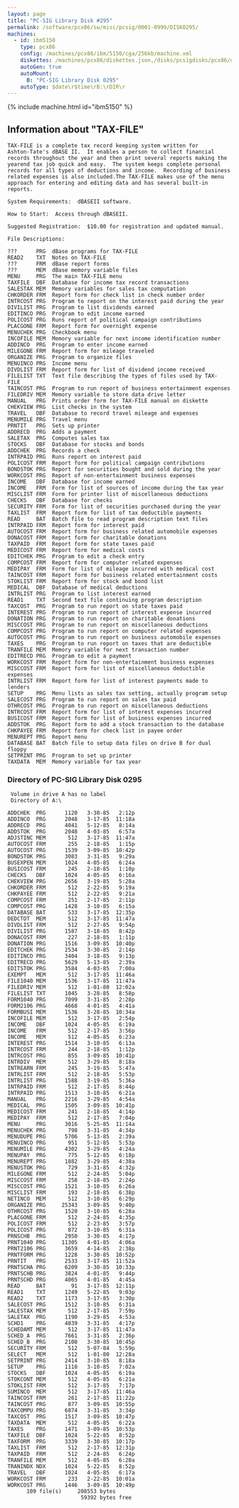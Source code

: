 ```yaml
---
layout: page
title: "PC-SIG Library Disk #295"
permalink: /software/pcx86/sw/misc/pcsig/0001-0999/DISK0295/
machines:
  - id: ibm5150
    type: pcx86
    config: /machines/pcx86/ibm/5150/cga/256kb/machine.xml
    diskettes: /machines/pcx86/diskettes.json,/disks/pcsigdisks/pcx86/diskettes.json
    autoGen: true
    autoMount:
      B: "PC-SIG Library Disk 0295"
    autoType: $date\r$time\rB:\rDIR\r
---
```


{% include machine.html id="ibm5150" %}

## Information about "TAX-FILE"

    TAX-FILE is a complete tax record keeping system written for
    Ashton-Tate's dBASE II.  It enables a person to collect financial
    records throughout the year and then print several reports making the
    yearend tax job quick and easy.  The system keeps complete personal
    records for all types of deductions and income.  Recording of business
    related expenses is also included.The TAX-FILE makes use of the menu
    approach for entering and editing data and has several built-in
    reports.
    
    System Requirements:  dBASEII software.
    
    How to Start:  Access through dBASEII.
    
    Suggested Registration:  $10.00 for registration and updated manual.
    
    File Descriptions:
    
    ???      PRG  dBase programs for TAX-FILE
    READ2    TXT  Notes on TAX-FILE
    ???      FRM  dBase report forms
    ???      MEM  dBase memory variable files
    MENU     PRG  The main TAX-FILE menu
    TAXFILE  DBF  Database for income tax record transactions
    SALESTAX MEM  Memory variables for sales tax computation
    CHKORDER FRM  Report form for check list in check number order
    INTRCOST PRG  Program to report on the interest paid during the year
    DIVILIST PRG  Program to list dividends earned
    EDITINCO PRG  Program to edit income earned
    POLICOST PRG  Runs report of political campaign contributions
    PLACGONE FRM  Report form for overnight expense
    MENUCHEK PRG  Checkbook menu
    INCOFILE MEM  Memory variable for next income identification number
    ADDINCO  PRG  Program to enter income earned
    MILEGONE FRM  Report form for mileage traveled
    ORGANIZE PRG  Program to organize files
    MENUINCO PRG  Income menu
    DIVDLIST FRM  Report form for list of dividend income received
    FILELIST TXT  Text file describing the types of files used by TAX- FILE
    TAINCOST PRG  Program to run report of business entertainment expenses
    FILEDRIV MEM  Memory variable to store data drive letter
    MANUAL   PRG  Prints order form for TAX-FILE manual on diskette
    CHEKVIEW PRG  List checks in the system
    TRAVEL   DBF  Database to record travel mileage and expenses
    MENUMILE PRG  Travel menu
    PRNTIT   PRG  Sets up printer
    ADDRECD  PRG  Adds a payment
    SALETAX  PRG  Computes sales tax
    STOCKS   DBF  Database for stocks and bonds
    ADDCHEK  PRG  Records a check
    INTRPAID PRG  Runs report on interest paid
    POLICOST FRM  Report form for political campaign contributions
    BONDSTOK PRG  Report for securities bought and sold during the year
    WORKCOST PRG  Report of non-entertainment business expenses
    INCOME   DBF  Database for income earned
    INCOME   FRM  Form for list of sources of income during the tax year
    MISCLIST FRM  Form for printer list of miscellaneous deductions
    CHECKS   DBF  Database for checks
    SECURITY FRM  Form for list of securities purchased during the year
    TAXLIST  FRM  Report form for list of tax deductible payments
    READ     BAT  Batch file to read program description text files
    INTRPAID FRM  Report form for interest paid
    AUTOCOST FRM  Report form for business related automobile expenses
    DONACOST FRM  Report form for charitable donations
    TAXPAID  FRM  Report form for state taxes paid
    MEDICOST FRM  Report form for medical costs
    EDITCHEK PRG  Program to edit a check entry
    COMPCOST FRM  Report form for computer related expenses
    MEDIPAY  FRM  Form for list of mileage incurred with medical cost
    TAINCOST FRM  Report form for business related entertainment costs
    STOKLIST FRM  Report form for stock and bond list
    MEDICAL  DBF  Database of medical deductions
    INTRLIST PRG  Program to list interest earned
    READ1    TXT  Second text file continuing program description
    TAXCOST  PRG  Program to run report on state taxes paid
    INTEREST PRG  Program to run report of interest expense incurred
    DONATION PRG  Program to run report on charitable donations
    MISCCOST PRG  Program to run report on miscellaneous deductions
    COMPCOST PRG  Program to run report on computer related expenses
    AUTOCOST PRG  Program to run report on business automobile expenses
    TAXES    PRG  Program to run report on taxes that are deductible
    TRANFILE MEM  Memory variable for next transaction number
    EDITRECD PRG  Program to edit a payment
    WORKCOST FRM  Report form for non-entertainment business expenses
    MISCCOST FRM  Report form for list of miscellaneous deductible expenses
    INTRLIST FRM  Report form for list of interest payments made to lenders
    SETUP    PRG  Menu lists as sales tax setting, actually program setup
    SALECOST PRG  Program to run report on sales tax paid
    OTHRCOST PRG  Program to run report on miscellaneous deductions
    INTRCOST FRM  Report form for list of interest expenses incurred
    BUSICOST FRM  Report form for list of business expenses incurred
    ADDSTOK  PRG  Report form to add a stock transaction to the database
    CHKPAYEE FRM  Report form for check list in payee order
    MENUREPT PRG  Report menu
    DATABASE BAT  Batch file to setup data files on drive B for dual floppy
    SETPRINT PRG  Program to set up printer
    TAXDATA  MEM  Memory variable for tax year

### Directory of PC-SIG Library Disk 0295

     Volume in drive A has no label
     Directory of A:\

    ADDCHEK  PRG      1120   3-30-85   2:12p
    ADDINCO  PRG      2048   3-17-85  11:18a
    ADDRECD  PRG      4041   5-12-85   8:14a
    ADDSTOK  PRG      2048   4-03-85   6:57a
    ADJSTINC MEM       512   3-17-85  11:47a
    AUTOCOST FRM       255   2-18-85   1:15p
    AUTOCOST PRG      1539   3-09-85  10:42p
    BONDSTOK PRG      3083   3-31-85   9:29a
    BUSEXPEN MEM      1024   4-05-85   6:24a
    BUSICOST FRM       245   2-18-85   1:10p
    CHECKS   DBF      1024   4-05-85   6:16a
    CHEKVIEW PRG      2656   3-19-85   5:28a
    CHKORDER FRM       512   2-22-85   9:19a
    CHKPAYEE FRM       512   2-22-85   9:21a
    COMPCOST FRM       251   2-17-85   2:11p
    COMPCOST PRG      1428   3-10-85   6:15a
    DATABASE BAT       533   3-17-85  12:35p
    DEDCTOT  MEM       512   3-17-85  11:47a
    DIVDLIST FRM       512   2-27-85   9:54p
    DIVILIST PRG      1587   3-18-85   8:42p
    DONACOST FRM       227   2-18-85   1:11p
    DONATION PRG      1516   3-09-85  10:40p
    EDITCHEK PRG      2534   3-30-85   2:14p
    EDITINCO PRG      3404   3-18-85   9:13p
    EDITRECD PRG      5629   5-13-85   2:39a
    EDITSTOK PRG      3584   4-03-85   7:00a
    EXEMPT   MEM       512   3-17-85  11:46a
    FILE1040 MEM      1536   3-17-85  11:47a
    FILEDRIV MEM       512   1-01-80  12:02a
    FILELIST TXT      1045   3-28-85   8:58p
    FORM1040 PRG      7099   3-31-85   2:28p
    FORM2106 PRG      4668   4-01-85   4:41a
    FORMBUSI MEM      1536   3-28-85  10:34a
    INCOFILE MEM       512   3-17-85   2:54p
    INCOME   DBF      1024   4-05-85   6:19a
    INCOME   FRM       512   2-17-85   3:56p
    INCOME   MEM       512   4-05-85   6:23a
    INTEREST PRG      1514   3-10-85   6:13a
    INTRCOST FRM       244   2-18-85   1:12p
    INTRCOST PRG       855   3-09-85  10:41p
    INTRDIV  MEM       512   3-29-85   8:18a
    INTREARN FRM       245   3-19-85   5:47a
    INTRLIST FRM       512   2-18-85   5:53p
    INTRLIST PRG      1588   3-19-85   5:36a
    INTRPAID FRM       512   2-17-85   8:44p
    INTRPAID PRG      1513   3-10-85   6:21a
    MANUAL   PRG      2216   3-29-85   4:54a
    MEDICAL  PRG      1505   3-09-85  10:41p
    MEDICOST FRM       241   2-18-85   4:14p
    MEDIPAY  FRM       512   2-17-85   7:04p
    MENU     PRG      3016   5-25-85  11:14a
    MENUCHEK PRG       798   3-31-85   4:34p
    MENUDUPE PRG      5706   5-13-85   2:39a
    MENUINCO PRG       951   5-12-85   5:53p
    MENUMILE PRG      4302   3-29-85   4:24a
    MENUPAY  PRG       775   5-12-85   6:18p
    MENUREPT PRG      1882   3-29-85   4:38a
    MENUSTOK PRG       729   3-31-85   4:32p
    MILEGONE FRM       512   2-24-85   5:04p
    MISCCOST FRM       258   2-18-85   2:24p
    MISCCOST PRG      1521   3-10-85   6:26a
    MISCLIST FRM       193   2-18-85   6:38p
    NETINCO  MEM       512   3-10-85   6:29p
    ORGANIZE PRG     25343   3-09-85   9:40p
    OTHRCOST PRG      1520   3-10-85   6:28a
    PLACGONE FRM       512   2-24-85   4:35p
    POLICOST FRM       512   2-23-85   3:57p
    POLICOST PRG       872   3-10-85   6:31a
    PRNSCHB  PRG      2950   3-30-85   4:17p
    PRNT1040 PRG     11305   4-01-85   4:06a
    PRNT2106 PRG      3659   4-14-85   2:38p
    PRNTFORM PRG      1228   3-30-85  10:52p
    PRNTIT   PRG      2533   3-17-85  11:52a
    PRNTSCHA PRG      6209   3-30-85  10:33p
    PRNTSCHB PRG      3824   4-01-85   9:44p
    PRNTSCHD PRG      4065   4-01-85   4:45a
    READ     BAT        91   3-17-85  12:11p
    READ1    TXT      1249   5-22-85   9:03p
    READ2    TXT      1173   3-17-85   3:30p
    SALECOST PRG      1512   3-10-85   6:31a
    SALESTAX MEM       512   2-17-85   7:59p
    SALETAX  PRG      1190   3-29-85   4:53a
    SCHD1    PRG      4839   3-31-85   4:17p
    SCHEDAMT MEM       512   3-17-85  11:47a
    SCHED_A  PRG      7661   3-31-85   2:36p
    SCHED_B  PRG      2108   3-30-85  10:45p
    SECURITY FRM       512   5-07-84   5:59p
    SELECT   MEM       512   1-01-80  12:28a
    SETPRINT PRG      2414   3-10-85   8:18a
    SETUP    PRG      1110   3-10-85   7:02a
    STOCKS   DBF      1024   4-05-85   6:19a
    STOKCONT MEM       512   4-05-85   6:21a
    STOKLIST FRM       512   3-17-85   7:17p
    SUMINCO  MEM       512   3-17-85  11:46a
    TAINCOST FRM       261   2-17-85  11:22p
    TAINCOST PRG       877   3-09-85  10:55p
    TAXCOMPU PRG      6874   3-31-85   3:34p
    TAXCOST  PRG      1517   3-09-85  10:47p
    TAXDATA  MEM       512   4-05-85   6:22a
    TAXES    PRG      1471   3-09-85  10:53p
    TAXFILE  DBF      1024   5-22-85   8:52p
    TAXFORM  PRG      3339   3-30-85  10:17p
    TAXLIST  FRM       512   2-17-85  12:31p
    TAXPAID  FRM       512   2-24-85   6:24p
    TRANFILE MEM       512   4-05-85   6:20a
    TRANINDX NDX      1024   5-22-85   8:52p
    TRAVEL   DBF      1024   4-05-85   6:17a
    WORKCOST FRM       233   2-22-85  10:01a
    WORKCOST PRG      1446   3-09-85  10:49p
          109 file(s)     208553 bytes
                           59392 bytes free
